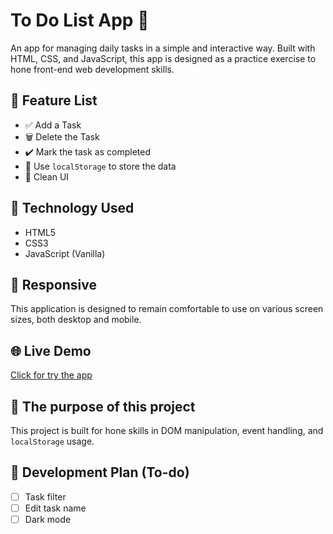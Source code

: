 # To Do List App 📝

An app for managing daily tasks in a simple and interactive way. Built with HTML, CSS, and JavaScript, this app is designed as a practice exercise to hone front-end web development skills.

## 🔧 Feature List

- ✅ Add a Task
- 🗑️ Delete the Task
- ✔️ Mark the task as completed
- 💾 Use `localStorage` to store the data
- 🎨 Clean UI

## 🧰 Technology Used

- HTML5
- CSS3
- JavaScript (Vanilla)

## 📱 Responsive

This application is designed to remain comfortable to use on various screen sizes, both desktop and mobile.

## 🌐 Live Demo

[Click for try the app](https://kitarobenaya.github.io/todolistapp/)

## 📝 The purpose of this project

This project is built for hone skills in DOM manipulation, event handling, and `localStorage` usage.

## 📌 Development Plan (To-do)

- [ ] Task filter
- [ ] Edit task name
- [ ] Dark mode